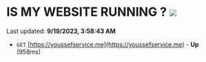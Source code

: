 # IS MY WEBSITE RUNNING ? [![](https://img.shields.io/static/v1?label=Sponsor&message=%E2%9D%A4&logo=GitHub&color=%23fe8e86)](https://github.com/sponsors/<username>)

Last updated: **9/19/2023, 3:58:43 AM**

- `GET` [https://youssefservice.me](https://youssefservice.me) - **Up** (958ms)

